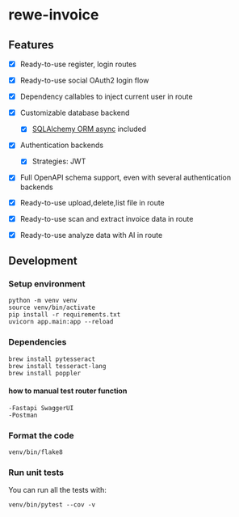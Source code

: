 # rewe-invoice



## Features
* [X] Ready-to-use register, login routes
* [X] Ready-to-use social OAuth2 login flow
* [X] Dependency callables to inject current user in route
* [X] Customizable database backend
    * [X] [SQLAlchemy ORM async](https://docs.sqlalchemy.org/en/14/orm/extensions/asyncio.html) included
* [X] Authentication backends
    * [X] Strategies: JWT
* [X] Full OpenAPI schema support, even with several authentication backends
* [X] Ready-to-use upload,delete,list file in route
* [X] Ready-to-use scan and extract invoice data in route
* [X] Ready-to-use analyze data with AI in route


## Development

### Setup environment
```
python -m venv venv
source venv/bin/activate
pip install -r requirements.txt
uvicorn app.main:app --reload
```
### Dependencies
```
brew install pytesseract
brew install tesseract-lang
brew install poppler
``` 


#### how to manual test router function
```
-Fastapi SwaggerUI
-Postman
```

### Format the code
```
venv/bin/flake8
```

### Run unit tests

You can run all the tests with:

```
venv/bin/pytest --cov -v
```
